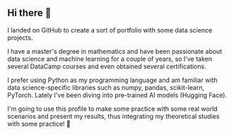 ## Hi there 👋

I landed on GitHub to create a sort of portfolio with some data science projects.

I have a master's degree in mathematics and have been passionate about data science and machine learning for a couple of years, so I've taken several DataCamp courses and even obtained several certifications.

I prefer using Python as my programming language and am familiar with data science-specific libraries such as numpy, pandas, scikit-learn, PyTorch. Lately I've been diving into pre-trained AI models (Hugging Face).

I'm going to use this profile to make some practice with some real world scenarios and present my results, thus integrating my theoretical studies with some practice! 🚀
